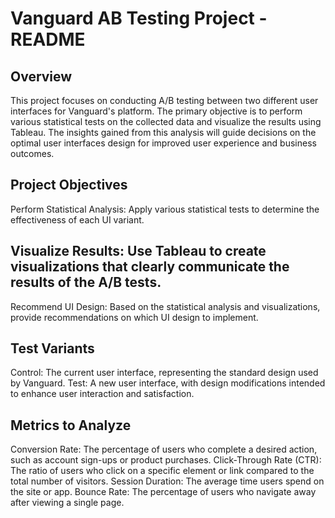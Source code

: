 # Vanguard AB Testing Project - README
## Overview
This project focuses on conducting A/B testing between two different user interfaces for Vanguard's platform. The primary objective is to perform various statistical tests on the collected data and visualize the results using Tableau. The insights gained from this analysis will guide decisions on the optimal user interfaces design for improved user experience and business outcomes.

## Project Objectives
Perform Statistical Analysis: Apply various statistical tests to determine the effectiveness of each UI variant.

## Visualize Results: Use Tableau to create visualizations that clearly communicate the results of the A/B tests.
Recommend UI Design: Based on the statistical analysis and visualizations, provide recommendations on which UI design to implement.

## Test Variants
Control: The current user interface, representing the standard design used by Vanguard.
Test: A new user interface, with design modifications intended to enhance user interaction and satisfaction.

## Metrics to Analyze
Conversion Rate: The percentage of users who complete a desired action, such as account sign-ups or product purchases.
Click-Through Rate (CTR): The ratio of users who click on a specific element or link compared to the total number of visitors.
Session Duration: The average time users spend on the site or app.
Bounce Rate: The percentage of users who navigate away after viewing a single page.






